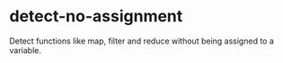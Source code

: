 # detect-no-assignment
Detect functions like map, filter and reduce without being assigned to a variable.
